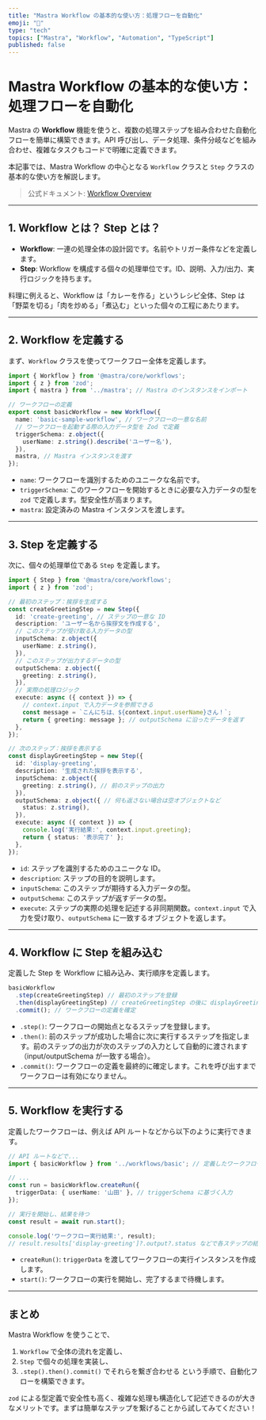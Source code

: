 ```yaml
---
title: "Mastra Workflow の基本的な使い方：処理フローを自動化"
emoji: "🚀"
type: "tech"
topics: ["Mastra", "Workflow", "Automation", "TypeScript"]
published: false
---
```


# Mastra Workflow の基本的な使い方：処理フローを自動化

Mastra の **Workflow** 機能を使うと、複数の処理ステップを組み合わせた自動化フローを簡単に構築できます。API 呼び出し、データ処理、条件分岐などを組み合わせ、複雑なタスクもコードで明確に定義できます。

本記事では、Mastra Workflow の中心となる `Workflow` クラスと `Step` クラスの基本的な使い方を解説します。

> 公式ドキュメント: [Workflow Overview](https://mastra.ai/ja/docs/workflows/overview)

---

## 1. Workflow とは？ Step とは？

*   **Workflow**: 一連の処理全体の設計図です。名前やトリガー条件などを定義します。
*   **Step**: Workflow を構成する個々の処理単位です。ID、説明、入力/出力、実行ロジックを持ちます。

料理に例えると、Workflow は「カレーを作る」というレシピ全体、Step は「野菜を切る」「肉を炒める」「煮込む」といった個々の工程にあたります。

---

## 2. Workflow を定義する

まず、`Workflow` クラスを使ってワークフロー全体を定義します。

```ts
import { Workflow } from '@mastra/core/workflows';
import { z } from 'zod';
import { mastra } from '../mastra'; // Mastra のインスタンスをインポート

// ワークフローの定義
export const basicWorkflow = new Workflow({
  name: 'basic-sample-workflow', // ワークフローの一意な名前
  // ワークフローを起動する際の入力データ型を Zod で定義
  triggerSchema: z.object({
    userName: z.string().describe('ユーザー名'),
  }),
  mastra, // Mastra インスタンスを渡す
});
```

*   `name`: ワークフローを識別するためのユニークな名前です。
*   `triggerSchema`: このワークフローを開始するときに必要な入力データの型を `zod` で定義します。型安全性が高まります。
*   `mastra`: 設定済みの Mastra インスタンスを渡します。

---

## 3. Step を定義する

次に、個々の処理単位である `Step` を定義します。

```ts
import { Step } from '@mastra/core/workflows';
import { z } from 'zod';

// 最初のステップ：挨拶を生成する
const createGreetingStep = new Step({
  id: 'create-greeting', // ステップの一意な ID
  description: 'ユーザー名から挨拶文を作成する',
  // このステップが受け取る入力データの型
  inputSchema: z.object({
    userName: z.string(),
  }),
  // このステップが出力するデータの型
  outputSchema: z.object({
    greeting: z.string(),
  }),
  // 実際の処理ロジック
  execute: async ({ context }) => {
    // context.input で入力データを参照できる
    const message = `こんにちは、${context.input.userName}さん！`;
    return { greeting: message }; // outputSchema に沿ったデータを返す
  },
});

// 次のステップ：挨拶を表示する
const displayGreetingStep = new Step({
  id: 'display-greeting',
  description: '生成された挨拶を表示する',
  inputSchema: z.object({
    greeting: z.string(), // 前のステップの出力
  }),
  outputSchema: z.object({ // 何も返さない場合は空オブジェクトなど
    status: z.string(),
  }),
  execute: async ({ context }) => {
    console.log('実行結果:', context.input.greeting);
    return { status: '表示完了' };
  },
});
```

*   `id`: ステップを識別するためのユニークな ID。
*   `description`: ステップの目的を説明します。
*   `inputSchema`: このステップが期待する入力データの型。
*   `outputSchema`: このステップが返すデータの型。
*   `execute`: ステップの実際の処理を記述する非同期関数。`context.input` で入力を受け取り、`outputSchema` に一致するオブジェクトを返します。

---

## 4. Workflow に Step を組み込む

定義した Step を Workflow に組み込み、実行順序を定義します。

```ts
basicWorkflow
  .step(createGreetingStep) // 最初のステップを登録
  .then(displayGreetingStep) // createGreetingStep の後に displayGreetingStep を実行
  .commit(); // ワークフローの定義を確定
```

*   `.step()`: ワークフローの開始点となるステップを登録します。
*   `.then()`: 前のステップが成功した場合に次に実行するステップを指定します。前のステップの出力が次のステップの入力として自動的に渡されます（input/outputSchema が一致する場合）。
*   `.commit()`: ワークフローの定義を最終的に確定します。これを呼び出すまでワークフローは有効になりません。

---

## 5. Workflow を実行する

定義したワークフローは、例えば API ルートなどから以下のように実行できます。

```ts
// API ルートなどで...
import { basicWorkflow } from '../workflows/basic'; // 定義したワークフローをインポート

// ...
const run = basicWorkflow.createRun({
  triggerData: { userName: '山田' }, // triggerSchema に基づく入力
});

// 実行を開始し、結果を待つ
const result = await run.start();

console.log('ワークフロー実行結果:', result);
// result.results['display-greeting']?.output?.status などで各ステップの結果にアクセス可能
```

*   `createRun()`: `triggerData` を渡してワークフローの実行インスタンスを作成します。
*   `start()`: ワークフローの実行を開始し、完了するまで待機します。

---

## まとめ

Mastra Workflow を使うことで、
1.  `Workflow` で全体の流れを定義し、
2.  `Step` で個々の処理を実装し、
3.  `.step().then().commit()` でそれらを繋ぎ合わせる
という手順で、自動化フローを構築できます。

`zod` による型定義で安全性も高く、複雑な処理も構造化して記述できるのが大きなメリットです。まずは簡単なステップを繋げることから試してみてください！ 